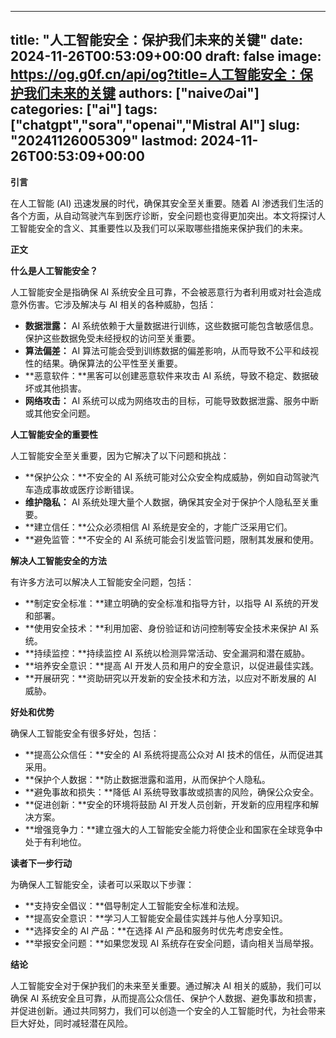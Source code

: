 
---
title: "人工智能安全：保护我们未来的关键"
date: 2024-11-26T00:53:09+00:00
draft: false
image: https://og.g0f.cn/api/og?title=人工智能安全：保护我们未来的关键
authors: ["naiveのai"]
categories: ["ai"]
tags: ["chatgpt","sora","openai","Mistral AI"]
slug: "20241126005309"
lastmod: 2024-11-26T00:53:09+00:00
---
**引言**

在人工智能 (AI) 迅速发展的时代，确保其安全至关重要。随着 AI 渗透我们生活的各个方面，从自动驾驶汽车到医疗诊断，安全问题也变得更加突出。本文将探讨人工智能安全的含义、其重要性以及我们可以采取哪些措施来保护我们的未来。

**正文**

**什么是人工智能安全？**

人工智能安全是指确保 AI 系统安全且可靠，不会被恶意行为者利用或对社会造成意外伤害。它涉及解决与 AI 相关的各种威胁，包括：

* **数据泄露：** AI 系统依赖于大量数据进行训练，这些数据可能包含敏感信息。保护这些数据免受未经授权的访问至关重要。
* **算法偏差：** AI 算法可能会受到训练数据的偏差影响，从而导致不公平和歧视性的结果。确保算法的公平性至关重要。
* **恶意软件：**黑客可以创建恶意软件来攻击 AI 系统，导致不稳定、数据破坏或其他损害。
* **网络攻击：** AI 系统可以成为网络攻击的目标，可能导致数据泄露、服务中断或其他安全问题。

**人工智能安全的重要性**

人工智能安全至关重要，因为它解决了以下问题和挑战：

* **保护公众：**不安全的 AI 系统可能对公众安全构成威胁，例如自动驾驶汽车造成事故或医疗诊断错误。
* **维护隐私：** AI 系统处理大量个人数据，确保其安全对于保护个人隐私至关重要。
* **建立信任：**公众必须相信 AI 系统是安全的，才能广泛采用它们。
* **避免监管：**不安全的 AI 系统可能会引发监管问题，限制其发展和使用。

**解决人工智能安全的方法**

有许多方法可以解决人工智能安全问题，包括：

* **制定安全标准：**建立明确的安全标准和指导方针，以指导 AI 系统的开发和部署。
* **使用安全技术：**利用加密、身份验证和访问控制等安全技术来保护 AI 系统。
* **持续监控：**持续监控 AI 系统以检测异常活动、安全漏洞和潜在威胁。
* **培养安全意识：**提高 AI 开发人员和用户的安全意识，以促进最佳实践。
* **开展研究：**资助研究以开发新的安全技术和方法，以应对不断发展的 AI 威胁。

**好处和优势**

确保人工智能安全有很多好处，包括：

* **提高公众信任：**安全的 AI 系统将提高公众对 AI 技术的信任，从而促进其采用。
* **保护个人数据：**防止数据泄露和滥用，从而保护个人隐私。
* **避免事故和损失：**降低 AI 系统导致事故或损害的风险，确保公众安全。
* **促进创新：**安全的环境将鼓励 AI 开发人员创新，开发新的应用程序和解决方案。
* **增强竞争力：**建立强大的人工智能安全能力将使企业和国家在全球竞争中处于有利地位。

**读者下一步行动**

为确保人工智能安全，读者可以采取以下步骤：

* **支持安全倡议：**倡导制定人工智能安全标准和法规。
* **提高安全意识：**学习人工智能安全最佳实践并与他人分享知识。
* **选择安全的 AI 产品：**在选择 AI 产品和服务时优先考虑安全性。
* **举报安全问题：**如果您发现 AI 系统存在安全问题，请向相关当局举报。

**结论**

人工智能安全对于保护我们的未来至关重要。通过解决 AI 相关的威胁，我们可以确保 AI 系统安全且可靠，从而提高公众信任、保护个人数据、避免事故和损害，并促进创新。通过共同努力，我们可以创造一个安全的人工智能时代，为社会带来巨大好处，同时减轻潜在风险。